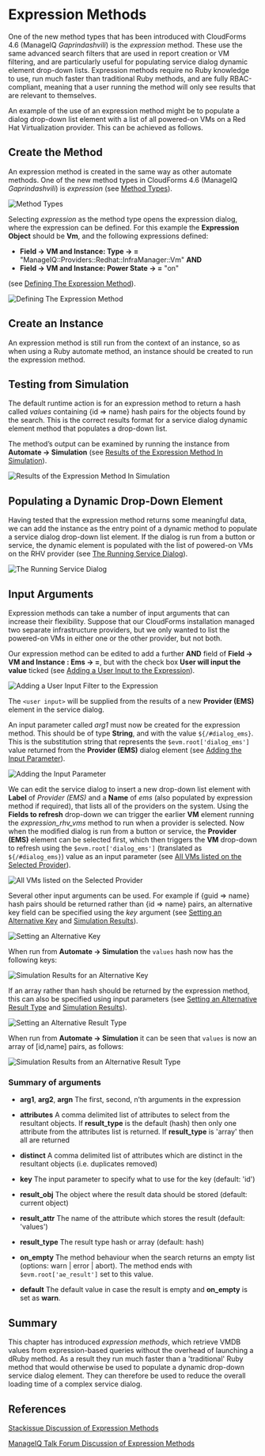 # Expression Methods

One of the new method types that has been introduced with CloudForms 4.6 (ManageIQ *Gaprindashvili*) is the *expression* method. These use the same advanced search filters that are used in report creation or VM filtering, and are particularly useful for populating service dialog dynamic element drop-down lists. Expression methods require no Ruby knowledge to use, run much faster than traditional Ruby methods, and are fully RBAC-compliant, meaning that a user running the method will only see results that are relevant to themselves.

An example of the use of an expression method might be to populate a dialog drop-down list element with a list of all powered-on VMs on a Red Hat Virtualization provider. This can be achieved as follows.

## Create the Method

An expression method is created in the same way as other automate methods. One of the new method types in CloudForms 4.6 (ManageIQ *Gaprindashvili*) is *expression* (see [Method Types](#i1)).

![Method Types](images/screenshot1.png)
 

Selecting *expression* as the method type opens the expression dialog, where the expression can be defined. For this example the **Expression Object** should be **Vm**, and the following expressions defined:

* **Field → VM and Instance: Type → =** "ManageIQ::Providers::Redhat::InfraManager::Vm" **AND**
* **Field → VM and Instance: Power State → =** "on"

(see [Defining The Expression Method](#i2)).

![Defining The Expression Method](images/screenshot2.png) 

## Create an Instance

An expression method is still run from the context of an instance, so as when using a Ruby automate method, an instance should be created to run the expression method.

## Testing from Simulation

The default runtime action is for an expression method to return a hash called *values* containing {id ⇒ name} hash pairs for the objects found by the search. This is the correct results format for a service dialog dynamic element method that populates a drop-down list.

The method’s output can be examined by running the instance from **Automate → Simulation** (see [Results of the Expression Method In Simulation](#i3)).

![Results of the Expression Method In Simulation](images/screenshot3.png) 

## Populating a Dynamic Drop-Down Element

Having tested that the expression method returns some meaningful data, we can add the instance as the entry point of a dynamic method to populate a service dialog drop-down list element. If the dialog is run from a button or service, the dynamic element is populated with the list of powered-on VMs on the RHV provider (see [The Running Service Dialog](#i4)).

![The Running Service Dialog](images/screenshot4.png) 

## Input Arguments

Expression methods can take a number of input arguments that can increase their flexibility. Suppose that our CloudForms installation managed two separate infrastructure providers, but we only wanted to list the powered-on VMs in either one or the other provider, but not both.  

Our expression method can be edited to add a further **AND** field of **Field → VM and Instance : Ems → =**, but with the check box **User will input the value** ticked (see [Adding a User Input to the Expression](#i5)).

![Adding a User Input Filter to the Expression](images/screenshot5.png)

The `<user input>` will be supplied from the results of a new **Provider (EMS)** element in the service dialog.

An input parameter called *arg1* must now be created for the expression method. This should be of type **String**, and with the value `${/#dialog_ems}`. This is the substitution string that represents the `$evm.root['dialog_ems']` value returned from the **Provider (EMS)** dialog element (see [Adding the Input Parameter](#i6)).

![Adding the Input Parameter](images/screenshot6.png)

We can edit the service dialog to insert a new drop-down list element with **Label** of _Provider (EMS)_ and a **Name** of _ems_ (also populated by expression method if required), that lists all of the providers on the system. Using the **Fields to refresh** drop-down we can trigger the earlier **VM** element running the _expression\_rhv\_vms_ method to run when a provider is selected. Now when the modified dialog is run from a button or service, the **Provider (EMS)** element can be selected first, which then triggers the **VM** drop-down to refresh using the `$evm.root['dialog_ems']` (translated as `${/#dialog_ems}`) value as an input parameter (see [All VMs listed on the Selected Provider](#i7)).

![All VMs listed on the Selected Provider](images/screenshot7.png)  

Several other input arguments can be used. For example if {guid ⇒ name} hash pairs should be returned rather than {id ⇒ name} pairs, an alternative key field can be specified using the _key_ argument (see [Setting an Alternative Key](#i8) and [Simulation Results](#i9)).

![Setting an Alternative Key](images/screenshot8.png)

When run from **Automate -> Simulation** the `values` hash now has the following keys:

![Simulation Results for an Alternative Key](images/screenshot9.png)

If an array rather than hash should be returned by the expression method, this can also be specified using input parameters (see [Setting an Alternative Result Type](#i10) and [Simulation Results](#i11)).

![Setting an Alternative Result Type](images/screenshot10.png)

When run from **Automate -> Simulation** it can be seen that `values` is now an array of [id,name] pairs, as follows: 

![Simulation Results from an Alternative Result Type](images/screenshot11.png)

### Summary of arguments

  - **arg1**, **arg2**, **argn** The first, second, n’th arguments in the expression

  - **attributes** A comma delimited list of attributes to select from the resultant objects. If **result\_type** is the default (hash) then only one attribute from the attributes list is returned. If **result\_type** is 'array' then all are returned

  - **distinct** A comma delimited list of attributes which are distinct in the resultant objects (i.e. duplicates removed)

  - **key** The input parameter to specify what to use for the key (default: 'id')

  - **result\_obj** The object where the result data should be stored (default: current object)

  - **result\_attr** The name of the attribute which stores the result (default: 'values')

  - **result\_type** The result type hash or array (default: hash)

  - **on\_empty** The method behaviour when the search returns an empty list (options: warn | error | abort). The method ends with `$evm.root['ae_result']` set to this value.

  - **default** The default value in case the result is empty and **on\_empty** is set as **warn**.

## Summary

This chapter has introduced _expression methods_, which retrieve VMDB values from expression-based queries without the overhead of launching a dRuby method. As a result they run much faster than a 'traditional' Ruby method that would otherwise be used to populate a dynamic drop-down service dialog element. They can therefore be used to reduce the overall loading time of a complex service dialog.


## References

[Stackissue Discussion of Expression Methods](http://stackissue.com/ManageIQ/manageiq/wip-automate-expression-methods-6655.html)

[ManageIQ Talk Forum Discussion of Expression Methods](http://talk.manageiq.org/t/automate-expression-methods/3071)
